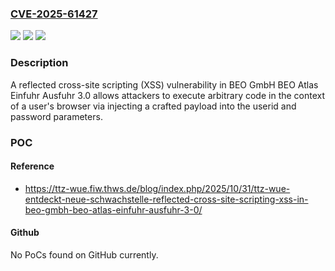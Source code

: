 ### [CVE-2025-61427](https://cve.mitre.org/cgi-bin/cvename.cgi?name=CVE-2025-61427)
![](https://img.shields.io/static/v1?label=Product&message=n%2Fa&color=blue)
![](https://img.shields.io/static/v1?label=Version&message=n%2Fa%20&color=brightgreen)
![](https://img.shields.io/static/v1?label=Vulnerability&message=n%2Fa&color=brightgreen)

### Description

A reflected cross-site scripting (XSS) vulnerability in BEO GmbH BEO Atlas Einfuhr Ausfuhr 3.0 allows attackers to execute arbitrary code in the context of a user's browser via injecting a crafted payload into the userid and password parameters.

### POC

#### Reference
- https://ttz-wue.fiw.thws.de/blog/index.php/2025/10/31/ttz-wue-entdeckt-neue-schwachstelle-reflected-cross-site-scripting-xss-in-beo-gmbh-beo-atlas-einfuhr-ausfuhr-3-0/

#### Github
No PoCs found on GitHub currently.

